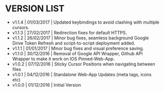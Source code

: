 
VERSION LIST 
============

* v1.1.4 | 01/03/2017 | Updated keybindings to avoid clashing with multiple cursors.
* v1.1.3 | 27/02/2017 | Redirection fixes for default HTTPS.
* v1.1.2 | 26/02/2017 | Minor bug fixes, seamless background Google Drive Token Refresh and script-to-script deployment added.
* v1.1.1 | 01/01/2017 | Minor bug fixes and visual preference saving.
* v1.1.0 | 30/12/2016 | Removal of Google API Wrapper, Github API Wrapper to make it work on IOS Pinned-Web-App.
* v1.0.2 | 07/12/2016 | Sticky Cursor Positions when navigating between files
* v1.0.1 | 04/12/2016 | Standalone Web-App Updates (meta tags, icons etc)
* v1.0.0 | 01/12/2016 | Initial Version
